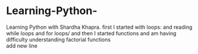 # Learning-Python-
Learning Python with Shardha Khapra.
first I started with loops: and reading while loops and for loops/
and then I started functions and am having difficulty understanding factorial functions 
<br> add new line
